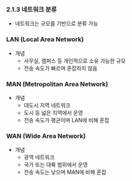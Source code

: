 ### 2.1.3 네트워크 분류

- 네트워크는 규모를 기반으로 분류 가능

### LAN (Local Area Network)
- 개념
  - 사무실, 캠퍼스 등 개인적으로 소유 가능한 규모
  - 전송 속도가 빠르며 혼잡하지 않음

### MAN (Metropolitan Area Network)
- 개념
  - 대도시 지역 네트워크
  - 도시 등 넓은 지역에서 운영
  - 전송 속도가 평균이며 LAN에 비해 혼잡

### WAN (Wide Area Network)
- 개념
  - 광역 네트워크
  - 국가 또는 대륙 범위에서 운영
  - 전송 속도는 낮으며 MAN에 비해 혼잡
